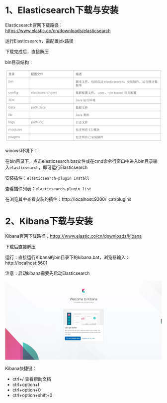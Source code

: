 # 1、Elasticsearch下载与安装

Elasticsearch官网下载路径：https://www.elastic.co/cn/downloads/elasticsearch

运行Elasticsearch，需配置jdk路径

下载完成后，直接解压

bin目录结构：

![](.\img\bin目录结构.jpg)

winows环境下：

在bin目录下，点击elasticsearch.bat文件或在cmd命令行窗口中进入bin目录输入`elasticsearch`，即可运行Elasticsearch

安装插件：`elasticsearch-plugin install`

查看插件列表：`elasticsearch-plugin list`

在浏览其中查看安装的插件：http://localhost:9200/_cat/plugins

# 2、Kibana下载与安装

Kibana官网下载路径：https://www.elastic.co/cn/downloads/kibana

下载后直接解压

运行：直接运行Kibana的bin目录下的kibana.bat，浏览器输入：http://localhost:5601

注意：启动kibana需要先启动Elasticsearch

![](.\img\Kibana启动界面.jpg)



Kibana快捷键：

* ctrl+/	查看帮助文档
* ctrl+option+I
* ctrl+option+0
* ctrl+option+shift+0

